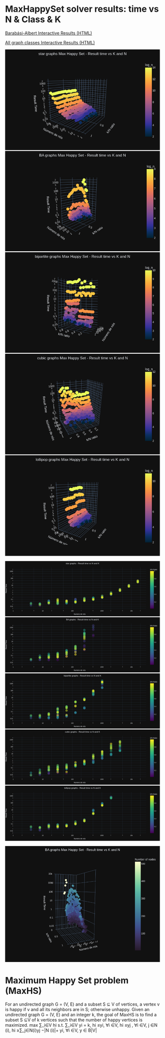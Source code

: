 # MaxHappySet solver results: time vs N & Class & K


[Barabási-Albert Interactive Results (HTML)](output/Results9p10/Results9p10.html)

[All graph classes Interactive Results (HTML)](output/Results6p7/fullResults6p7_2.html)

![alt text](output/Results6p7/starResults6p7_2.png "Title")
![alt text](output/Results6p7/BAResults6p7_2.png "Title")
![alt text](output/Results6p7/bipartiteResults6p7_2.png "Title")
![alt text](output/Results6p7/cubicResults6p7_2.png "Title")
![alt text](output/Results6p7/lollipopResults6p7_2.png "Title")


![alt text](output/Results6p7/starResults6p7_3.png "Title")
![alt text](output/Results6p7/BAResults6p7_3.png "Title")
![alt text](output/Results6p7/bipartiteResults6p7_3.png "Title")
![alt text](output/Results6p7/cubicResults6p7_3.png "Title")
![alt text](output/Results6p7/lollipopResults6p7_3.png "Title")

![alt text](output/Results9/BAResults9_middle_4(tongue).png "Title")

# Maximum Happy Set problem (MaxHS)
For an undirected graph G = (V, E) and a subset S ⊆ V of vertices, a vertex
v is happy if v and all its neighbors are in S; otherwise unhappy. Given an
undirected graph G = (V, E) and an integer k, the goal of MaxHS is to find a
subset S ⊆V of k vertices such that the number of happy vertices is maximized.
max ∑_i∈V hi
s.t. ∑_i∈V yi = k,
hi ≤yi, ∀i ∈V,
hi ≤yj , ∀i ∈V, j ∈N (i),
hi ≥∑_j∈N(i)yj −|N (i)|+ yi, ∀i ∈V,
y ∈ B|V|
